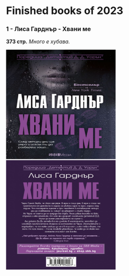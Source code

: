 <h1>Finished books of 2023</h1>

<h3>1 - Лиса Гарднър - Хвани ме</h3>           <strong>373 стр.</strong>                            <em>Много е хубава.</em>

<img src='./img/LisaFront.jpg' width='300px' height='300px'> <img src='./img/LisaBack.jpg' width='300px' height='300px'>
